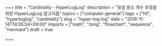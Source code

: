 +++
title = "Cardinality - HyperLogLog"
description = "유일 원소 개수 추정을 위한 HyperLogLog 알고리즘"
topics = ["computer-general"]
tags = ["hll", "hyperloglog", "cardinality"]
slug = "hyper-log-log"
date = "2019-11-14T14:55:54+09:00"
imports = ["math", "zimg", "flowchart", "sequence", "mermaid"]
draft = true

+++

